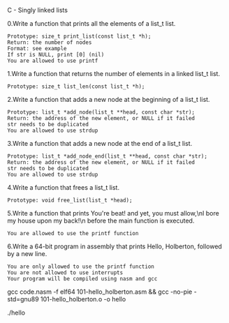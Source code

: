 C - Singly linked lists

0.Write a function that prints all the elements of a list_t list.

    Prototype: size_t print_list(const list_t *h);
    Return: the number of nodes
    Format: see example
    If str is NULL, print [0] (nil)
    You are allowed to use printf

1.Write a function that returns the number of elements in a linked list_t list.

    Prototype: size_t list_len(const list_t *h);

2.Write a function that adds a new node at the beginning of a list_t list.

    Prototype: list_t *add_node(list_t **head, const char *str);
    Return: the address of the new element, or NULL if it failed
    str needs to be duplicated
    You are allowed to use strdup

3.Write a function that adds a new node at the end of a list_t list.

    Prototype: list_t *add_node_end(list_t **head, const char *str);
    Return: the address of the new element, or NULL if it failed
    str needs to be duplicated
    You are allowed to use strdup

4.Write a function that frees a list_t list.

    Prototype: void free_list(list_t *head);

5.Write a function that prints You're beat! and yet, you must allow,\nI bore my house upon my back!\n before the main function is executed.

    You are allowed to use the printf function

6.Write a 64-bit program in assembly that prints Hello, Holberton, followed by a new line.

    You are only allowed to use the printf function
    You are not allowed to use interrupts
    Your program will be compiled using nasm and gcc

gcc code.nasm -f elf64 101-hello_holberton.asm && gcc -no-pie -std=gnu89 101-hello_holberton.o -o hello

./hello

